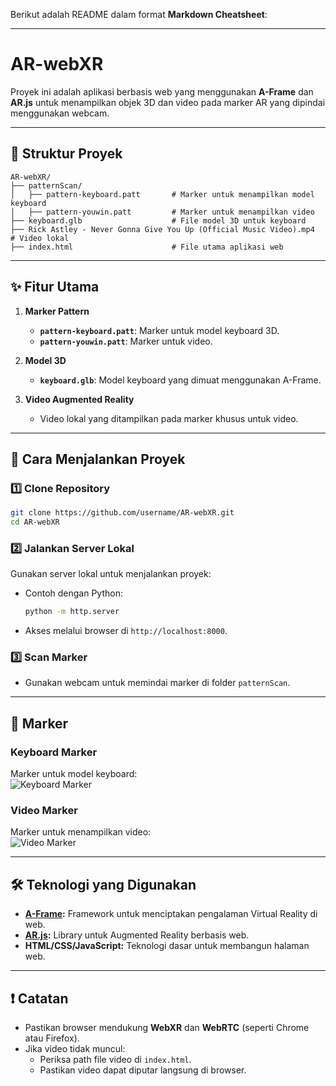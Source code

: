 Berikut adalah README dalam format **Markdown Cheatsheet**:

---

# AR-webXR

Proyek ini adalah aplikasi berbasis web yang menggunakan **A-Frame** dan **AR.js** untuk menampilkan objek 3D dan video pada marker AR yang dipindai menggunakan webcam.

---

## 📂 Struktur Proyek

```plaintext
AR-webXR/
├── patternScan/
│   ├── pattern-keyboard.patt       # Marker untuk menampilkan model keyboard
│   ├── pattern-youwin.patt         # Marker untuk menampilkan video
├── keyboard.glb                    # File model 3D untuk keyboard
├── Rick Astley - Never Gonna Give You Up (Official Music Video).mp4  # Video lokal
├── index.html                      # File utama aplikasi web
```

---

## ✨ Fitur Utama

1. **Marker Pattern**  
   - **`pattern-keyboard.patt`**: Marker untuk model keyboard 3D.  
   - **`pattern-youwin.patt`**: Marker untuk video.

2. **Model 3D**  
   - **`keyboard.glb`**: Model keyboard yang dimuat menggunakan A-Frame.

3. **Video Augmented Reality**  
   - Video lokal yang ditampilkan pada marker khusus untuk video.

---

## 🚀 Cara Menjalankan Proyek

### 1️⃣ Clone Repository  
```bash
git clone https://github.com/username/AR-webXR.git
cd AR-webXR
```

### 2️⃣ Jalankan Server Lokal  
Gunakan server lokal untuk menjalankan proyek:  
- Contoh dengan Python:
  ```bash
  python -m http.server
  ```
- Akses melalui browser di `http://localhost:8000`.

### 3️⃣ Scan Marker  
- Gunakan webcam untuk memindai marker di folder `patternScan`.

---

## 📍 Marker

### Keyboard Marker
Marker untuk model keyboard:  
![Keyboard Marker](patternScan/pattern-keyboard.patt)

### Video Marker
Marker untuk menampilkan video:  
![Video Marker](patternScan/pattern-youwin.patt)

---

## 🛠 Teknologi yang Digunakan

- **[A-Frame](https://aframe.io/):** Framework untuk menciptakan pengalaman Virtual Reality di web.  
- **[AR.js](https://ar-js-org.github.io/AR.js/):** Library untuk Augmented Reality berbasis web.  
- **HTML/CSS/JavaScript:** Teknologi dasar untuk membangun halaman web.

---

## ❗ Catatan

- Pastikan browser mendukung **WebXR** dan **WebRTC** (seperti Chrome atau Firefox).
- Jika video tidak muncul:
  - Periksa path file video di `index.html`.
  - Pastikan video dapat diputar langsung di browser.
